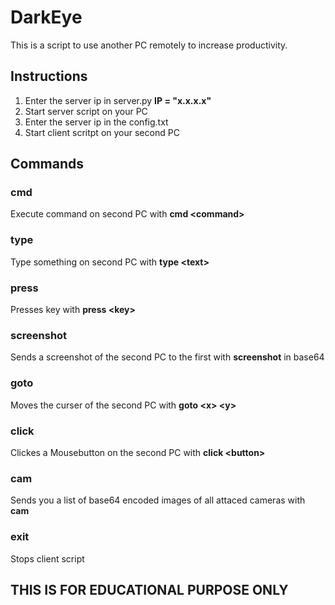 # DarkEye

This is a script to use another PC remotely to increase productivity.

## Instructions

1. Enter the server ip in server.py **IP = "x.x.x.x"**
2. Start server script on your PC
3. Enter the server ip in the config.txt
4. Start client scritpt on your second PC


## Commands
### cmd
Execute command on second PC with **cmd \<command\>**
### type
Type something on second PC with **type \<text\>**
### press
Presses key with **press \<key\>**
### screenshot 
Sends a screenshot of the second PC to the first with **screenshot** in base64
### goto
Moves the curser of the second PC with **goto \<x\> \<y\>**
### click
Clickes a Mousebutton on the second PC with **click \<button\>**
### cam
Sends you a list of base64 encoded images of all attaced cameras with **cam**
### exit
Stops client script




## THIS IS FOR EDUCATIONAL PURPOSE ONLY
